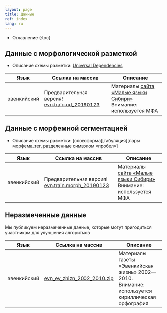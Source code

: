 ```yaml
---
layout: page
title: Данные
ref: index
lang: ru
---
```

* Оглавление
{:toc}


## Данные с морфологической разметкой
* Описание схемы разметки: [Universal Dependencies](https://universaldependencies.org/format.html)


| Язык        | Ссылка на массив           | Описание  |
|-------|--------|---------|
| эвенкийский      | Предварительная версия! [evn.train.ud_20190123](https://github.com/lowresource-lang-eval/morphology_scripts/blob/master/data/evn.train.ud?raw=true) | Материалы [сайта «Малые языки Сибири»](http://siberian-lang.srcc.msu.ru) Внимание: используется МФА |

## Данные с морфемной сегментацией
* Описание схемы разметки: [словоформа][табуляция][пары морфема_тег, разделенные символом «пробел»]


| Язык        | Ссылка на массив           | Описание  |
|-------|--------|---------|
| эвенкийский      | Предварительная версия! [evn.train.morph_20190123](https://github.com/lowresource-lang-eval/morphology_scripts/blob/master/data/evn.train.morph?raw=true) | Материалы [сайта «Малые языки Сибири»](http://siberian-lang.srcc.msu.ru) Внимание: используется МФА |


## Неразмеченные данные
Мы публикуем неразмеченные данные, которые могут пригодиться участникам для улучшения алгоритмов


| Язык        | Ссылка на массив           | Описание  |
|-------|--------|---------|
| эвенкийский      |  [evn_ev_zhizn_2002_2010.zip](https://drive.google.com/open?id=1he2q6RncA_NKHPIJjSzlkK-2qgEFTiCG) | Материалы газеты «Эвенкийская жизнь» 2002—2010. Внимание: используется кириллическая орфография |
